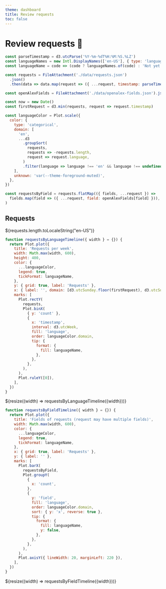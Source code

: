 ```yaml
---
theme: dashboard
title: Review requests
toc: false
---
```


# Review requests 🤞

```js
const parseTimestamp = d3.utcParse('%Y-%m-%dT%H:%M:%S.%LZ')
const languageNames = new Intl.DisplayNames(['en-US'], { type: 'language' })
const languageName = code => (code ? languageNames.of(code) : 'Not yet detected')

const requests = FileAttachment('./data/requests.json')
  .json()
  .then(data => data.map(request => ({ ...request, timestamp: parseTimestamp(request.timestamp) })))

const openAlexFields = FileAttachment('./data/openalex-fields.json').json()
```

```js
const now = new Date()
const firstRequest = d3.min(requests, request => request.timestamp)
```

```js
const languageColor = Plot.scale({
  color: {
    type: 'categorical',
    domain: [
      'en',
      ...d3
        .groupSort(
          requests,
          requests => -requests.length,
          request => request.language,
        )
        .filter(language => language !== 'en' && language !== undefined),
    ],
    unknown: 'var(--theme-foreground-muted)',
  },
})

const requestsByField = requests.flatMap(({ fields, ...request }) =>
  fields.map(field => ({ ...request, field: openAlexFields[field] })),
)
```

<div class="grid grid-cols-4">
  <div class="card">
    <h2>Requests</h2> 
    <span class="big">${requests.length.toLocaleString("en-US")}</span>
  </div>
</div>

```js
function requestsByLanguageTimeline({ width } = {}) {
  return Plot.plot({
    title: 'Requests per week',
    width: Math.max(width, 600),
    height: 400,
    color: {
      ...languageColor,
      legend: true,
      tickFormat: languageName,
    },
    y: { grid: true, label: 'Requests' },
    x: { label: '', domain: [d3.utcSunday.floor(firstRequest), d3.utcSunday.ceil(now)] },
    marks: [
      Plot.rectY(
        requests,
        Plot.binX(
          { y: 'count' },
          {
            x: 'timestamp',
            interval: d3.utcWeek,
            fill: 'language',
            order: languageColor.domain,
            tip: {
              format: {
                fill: languageName,
              },
            },
          },
        ),
      ),
      Plot.ruleY([0]),
    ],
  })
}
```

<div class="grid grid-cols-1">
  <div class="card">
    ${resize((width) => requestsByLanguageTimeline({width}))}
  </div>
</div>

```js
function requestsByFieldTimeline({ width } = {}) {
  return Plot.plot({
    title: 'Fields of requests (request may have multiple fields)',
    width: Math.max(width, 600),
    color: {
      ...languageColor,
      legend: true,
      tickFormat: languageName,
    },
    x: { grid: true, label: 'Requests' },
    y: { label: '' },
    marks: [
      Plot.barX(
        requestsByField,
        Plot.groupY(
          {
            x: 'count',
          },
          {
            y: 'field',
            fill: 'language',
            order: languageColor.domain,
            sort: { y: 'x', reverse: true },
            tip: {
              format: {
                fill: languageName,
                y: false,
              },
            },
          },
        ),
      ),
      Plot.axisY({ lineWidth: 20, marginLeft: 220 }),
    ],
  })
}
```

<div class="grid grid-cols-1">
  <div class="card">
    ${resize((width) => requestsByFieldTimeline({width}))}
  </div>
</div>
